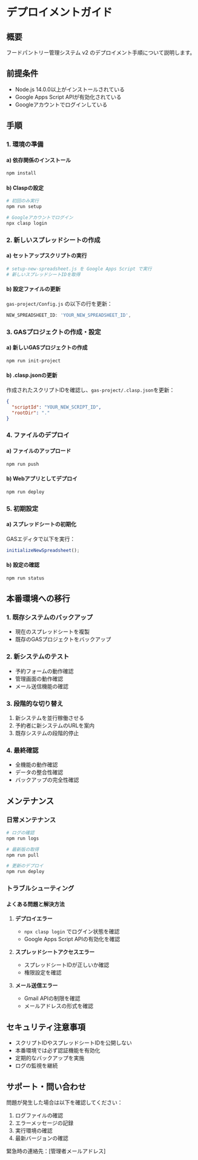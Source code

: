 # デプロイメントガイド

## 概要
フードパントリー管理システム v2 のデプロイメント手順について説明します。

## 前提条件
- Node.js 14.0.0以上がインストールされている
- Google Apps Script APIが有効化されている
- Googleアカウントでログインしている

## 手順

### 1. 環境の準備

#### a) 依存関係のインストール
```bash
npm install
```

#### b) Claspの設定
```bash
# 初回のみ実行
npm run setup

# Googleアカウントでログイン
npx clasp login
```

### 2. 新しいスプレッドシートの作成

#### a) セットアップスクリプトの実行
```bash
# setup-new-spreadsheet.js を Google Apps Script で実行
# 新しいスプレッドシートIDを取得
```

#### b) 設定ファイルの更新
`gas-project/Config.js` の以下の行を更新：
```javascript
NEW_SPREADSHEET_ID: 'YOUR_NEW_SPREADSHEET_ID',
```

### 3. GASプロジェクトの作成・設定

#### a) 新しいGASプロジェクトの作成
```bash
npm run init-project
```

#### b) .clasp.jsonの更新
作成されたスクリプトIDを確認し、`gas-project/.clasp.json`を更新：
```json
{
  "scriptId": "YOUR_NEW_SCRIPT_ID",
  "rootDir": "."
}
```

### 4. ファイルのデプロイ

#### a) ファイルのアップロード
```bash
npm run push
```

#### b) Webアプリとしてデプロイ
```bash
npm run deploy
```

### 5. 初期設定

#### a) スプレッドシートの初期化
GASエディタで以下を実行：
```javascript
initializeNewSpreadsheet();
```

#### b) 設定の確認
```bash
npm run status
```

## 本番環境への移行

### 1. 既存システムのバックアップ
- 現在のスプレッドシートを複製
- 既存のGASプロジェクトをバックアップ

### 2. 新システムのテスト
- 予約フォームの動作確認
- 管理画面の動作確認
- メール送信機能の確認

### 3. 段階的な切り替え
1. 新システムを並行稼働させる
2. 予約者に新システムのURLを案内
3. 既存システムの段階的停止

### 4. 最終確認
- 全機能の動作確認
- データの整合性確認
- バックアップの完全性確認

## メンテナンス

### 日常メンテナンス
```bash
# ログの確認
npm run logs

# 最新版の取得
npm run pull

# 更新のデプロイ
npm run deploy
```

### トラブルシューティング

#### よくある問題と解決方法

1. **デプロイエラー**
   - `npx clasp login` でログイン状態を確認
   - Google Apps Script APIの有効化を確認

2. **スプレッドシートアクセスエラー**
   - スプレッドシートIDが正しいか確認
   - 権限設定を確認

3. **メール送信エラー**
   - Gmail APIの制限を確認
   - メールアドレスの形式を確認

## セキュリティ注意事項

- スクリプトIDやスプレッドシートIDを公開しない
- 本番環境では必ず認証機能を有効化
- 定期的なバックアップを実施
- ログの監視を継続

## サポート・問い合わせ

問題が発生した場合は以下を確認してください：

1. ログファイルの確認
2. エラーメッセージの記録
3. 実行環境の確認
4. 最新バージョンの確認

緊急時の連絡先：[管理者メールアドレス]